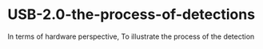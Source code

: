 # USB-2.0-the-process-of-detections
In terms of hardware perspective, To illustrate the process of the detection

